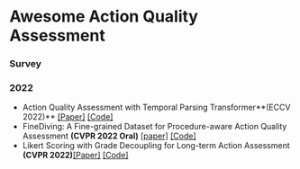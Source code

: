 # Awesome Action Quality Assessment

### Survey



### 2022

- Action Quality Assessment with Temporal Parsing Transformer**(ECCV 2022)**  [[Paper]](https://arxiv.org/pdf/2207.09270)  [[Code]](https://github.com/baiyang4/aqa_tpt)
- FineDiving: A Fine-grained Dataset for Procedure-aware Action Quality Assessment **(CVPR 2022 Oral)** [[paper]](https://arxiv.org/pdf/2204.03646.pdf) [[Code]](https://github.com/xujinglin/FineDiving)
- Likert Scoring with Grade Decoupling for Long-term Action Assessment **(CVPR 2022)**[[Paper]](https://openaccess.thecvf.com/content/CVPR2022/papers/Xu_Likert_Scoring_With_Grade_Decoupling_for_Long-Term_Action_Assessment_CVPR_2022_paper.pdf) [[Code]]()